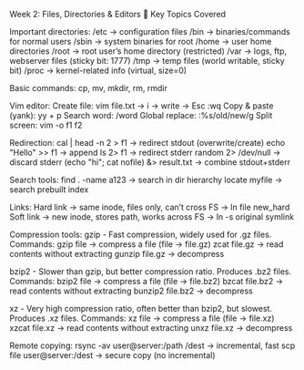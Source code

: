 Week 2: Files, Directories & Editors 
📂 Key Topics Covered

Important directories:
/etc → configuration files
/bin → binaries/commands for normal users
/sbin → system binaries for root
/home → user home directories
/root → root user’s home directory (restricted)
/var → logs, ftp, webserver files (sticky bit: 1777)
/tmp → temp files (world writable, sticky bit)
/proc → kernel-related info (virtual, size=0)

Basic commands: cp, mv, mkdir, rm, rmdir

Vim editor:
Create file: vim file.txt → i → write → Esc :wq
Copy & paste (yank): yy + p
Search word: /word
Global replace: :%s/old/new/g
Split screen: vim -o f1 f2

Redirection:
cal | head -n 2 > f1 → redirect stdout (overwrite/create)
echo "Hello" >> f1 → append
ls 2> f1 → redirect stderr
random 2> /dev/null → discard stderr
(echo "hi"; cat nofile) &> result.txt → combine stdout+stderr

Search tools:
find . -name a123 → search in dir hierarchy
locate myfile → search prebuilt index

Links:
Hard link → same inode, files only, can’t cross FS → ln file new_hard
Soft link → new inode, stores path, works across FS → ln -s original symlink

Compression tools:
gzip - Fast compression, widely used for .gz files.
Commands:
gzip file → compress a file (file → file.gz)
zcat file.gz → read contents without extracting
gunzip file.gz → decompress

bzip2 - Slower than gzip, but better compression ratio. Produces .bz2 files.
Commands:
bzip2 file → compress a file (file → file.bz2)
bzcat file.bz2 → read contents without extracting
bunzip2 file.bz2 → decompress

xz - Very high compression ratio, often better than bzip2, but slowest. Produces .xz files.
Commands:
xz file → compress a file (file → file.xz)
xzcat file.xz → read contents without extracting
unxz file.xz → decompress

Remote copying:
rsync -av user@server:/path /dest → incremental, fast
scp file user@server:/dest → secure copy (no incremental)
